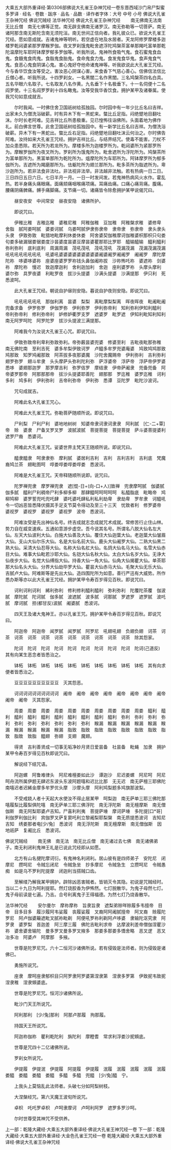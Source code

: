 大乘五大部外重译经·第0306部佛说大孔雀王杂神咒经一卷东晋西域沙门帛尸梨蜜多罗译
· 经名 · 卷数 · 跋序
· 品名 · 品数 · 译作者字体：大号 中号 小号
佛说大孔雀王杂神咒经
佛说咒贼经
法华神咒经
佛说大孔雀王杂神咒经
　　南无佛南无法南无比丘僧　南无七佛等正觉。南无辟支佛南无诸罗汉。南无弥勒等一切菩萨。南无诸阿那含南无斯陀含南无须陀洹。南无世间正信向者。我礼彼众已。欲说大孔雀王咒经。愿如意成就。吉诸鬼神等明听。若空虚在地及水居者。天龙阿修罗摩楼多迦楼罗乾闼婆紧那罗摩睺罗伽。夜叉罗刹饿鬼毗舍遮浮陀鸠槃茶富单那羯吒富单那乾陀温摩陀车耶阿钵摩罗郁多罗伽等。听我所说。鬼神所食吸气鬼。食石蜜鬼食血鬼。食髓鬼食肉鬼。食脂鬼食胎鬼。食命鬼食力鬼。食发鬼食华鬼。食声鬼食气鬼。食恶心鬼食阴谋心鬼。害心鬼好夺他命诸鬼神等。听我欲说此大孔雀王咒经。今与香华饮食汝等受之。害汝恶心阴谋心害。来食香下气慈心善心。信佛信法信比丘僧心者。听我所说。十四罗刹女。一名黑闇二名作黑闇。三名鸠槃茶四名白具。五名华眼六名取子。七名取发八名作黄。九名垂下十名极垂下。十一名伺便十二名阎罗使。十三名阎罗罗刹十四名瞰鬼。汝等受我华香饮食。拥护某甲及诸眷属。使我咒句如意成就吉。

　　尔时我闻。一时佛住舍卫国祇树给孤独园。尔时园中有一年少比丘名曰吉祥。出家未久为僧洗浴破薪。时有异木下有一黑蛇来。螫比丘足指。闷绝躄地目翻吐沫。尔时长老阿难。见吉祥比丘所患极重。见已惶怖往诣佛所。头面着地为佛作礼。前白佛言世尊。此舍卫国祇树给孤独园中。有一新学比丘名曰吉祥。为僧洗浴破薪。异木下有一黑蛇出。螫比丘右足指。闷绝躄地目翻吐沫云何治之。尔时佛告阿难。汝持如来大孔雀王咒经。拥护吉祥比丘。与结界结咒。使毒不能害。刀杖不加众患悉除。若天所为若龙所为。摩楼多所为迦楼罗所为。乾闼婆所为紧那罗所为。摩睺罗伽所为夜叉所为。罗刹所为饿鬼所为。毗舍遮所为浮陀所为。鸠槃茶所为富单那所为。黑富单那所为乾陀所为。熅摩陀所为车耶所为。阿钵摩罗所为郁多伽所为。吉遮所为羯磨那所为。佉躯陀所为翅兰那所为。毗多茶所为脂遮所为。卑沙迦所为。若非法食非法吐。非法视非法举。非法越非法触。若有热病一日二日。三日四日五日六日。七日半月一月。一日一时发间发。若鬼神热病风火水作。霍乱热。若半身痛头痛眼痛。面痛颏痛咽喉痛项痛。耳痛齿痛。口痛心痛背痛。腹痛。腰痛阴痛髀痛。髆手痛脚痛。支节痛一切。诸痛皆令除愈拥护某甲说偈咒曰。

　　昼安夜安　中间常安　昼夜安隐　诸佛所护。

　　即说咒曰。

　　伊稚比稚　吉稚迄稚　婆稚尼稚　阿稚伽稚　豆加稚　阿稚槃求稚　婆修卑　舍脂　腻阿娄呵腻　婆娄诃腻　乌娄呵腻伊隶弥隶帝　隶帝隶　弥隶帝　隶头隶头头隶　伊致弥致　毗猎地毗摩利休娄休娄　阿舍婆契伽稚摩诃伽稚婆枳那枳只句娄句娄多破漏锯娄锯娄度沙昙婆度昙婆豆摩昙婆瞿那耶比罗耶　醯输醯输　醯利醯利　弥利弥利　底利底利　周漏周漏　茂吼茂吼　茂吼茂吼　茂漏茂漏　茂漏茂漏茂漏　吼吼吼吼吼吼吼吼　吼婆吼婆婆婆婆婆婆婆婆婆阇婆阇罗阇阇罗　阇阇罗　摩陀摩陀祢　哆婆哆婆祢　座婆座婆罗罗祢钱头鼻伽阇祢拔　沙祢怖吒祢　婆遮祢　剑婆祢　摩陀祢　慢迟　致迦摩迦利　舍利迦加利　舍迦　座利婆罗祢　头摩头摩利　婆尔弥　具罗夜婆　利毗罗夜　拔沙头提婆　沙满头提婆　沙满提那　伊只利　死悉波呵。

　　此大孔雀王咒经。朝说自护昼则安隐。暮说自护夜则安隐。即说咒曰。

　　吼吼吼吼吼吼　那伽利离　昙婆　梨梨　离毗摩梨梨离　晖夜晖夜　毗阇毗阇　兜备求备　伊罗弥罗　伊伽罗弥　伊利弥罗　伊利弥帝利　知利弥利伊知利醯利　帝利弥帝利　修利弥帝利　妒修妒衢罗支罗　遮婆罗　毗罗遮　伊知利毗知利知利　南无阿罗呵陀　阿罗陀罗　拔沙头提波三满提那。

　　阿难我今为汝说大孔雀王心咒。即说咒曰。

　　伊致弥致帝利卑利弥致弥利。帝弥薮昙婆兜婆　修婆至利　吉毗夜毗那弥稚　南无佛陀南　至利吉死　婆多牟梨伊致诃罗　卢醯多牟罗兜婆庵婆　鸠致鸠鸠那致鸠那致　知罗鸠阇那致　阿茶拔多夜那婆魔　沙陀舍魔赐帝　伊利弥利　吉利弥利　翅罗弥罗　翅斗牟隶　头头摩萨头弥利陀利弥　萨浮婆帝　浮萨帝　浮萨帝伊罗婆悉哆　婆翅那迦罗　那罗摩吉利　弥罗佶罗　摩结隶　伊帝萨阇隶　兜备兜备　阿帝婆罗那帝　阿那那那帝　拔沙头提婆耶善陀　翅那那　罗迄稚　婆罗迄稚　诃利多利　鸠多利　伊利弥利　吉帝利弥帝　伊利弥　悉谭　豆陀罗　毗陀沙波诃。

　　咒句成就吉。

　　阿难此名大孔雀王咒心。

　　阿难此大孔雀王咒。弥勒菩萨随顺所说。即说咒曰。

　　尸利梨　尸利尸利　婆地地树树　知婆帝隶诃隶诃隶隶　阿利腻　[仁-二+覃]帝　赊　婆隶　尸备叉罗叉罗　波腻波腻　菩提菩提　菩提菩提　萨斗婆菩提婆利遮罗尸裔　悉婆诃。

　　阿难此大孔雀王咒。娑婆世界主梵天王随顺所说。即说咒曰。

　　醯隶醯隶　呵隶隶弥　摩利腻　婆居利吉利　吉利　吉利吉利　吉利底　梵魔裔鸠兰茶　翅毗图呵　哹娄哹娄哹娄哹娄　悉波诃。

　　阿难是大孔雀王咒。天帝释随顺所说即。说咒曰。

　　陀罗禅兜隶　摩罗禅兜隶　遮[惃-日+(向-口+人)]致禅　兜隶摩呵腻　伽婆腻　伽多腻　醯利尸利稠帝尸利多柳多柳　那肆醯呵呵呵呵呵　私醯脂底　毗略帝　鸠柳鸠柳　婆罗誓兜吒兜吒肆　婆吒婆吒肆私利私利劫卑　隶劫卑　罗牟隶　诃醯吼令一切凶恶皆悉降伏摄其手足支节莫令得动及至三十三天　忧致者利　修罗婆帝　　婆视罗　婆视罗　婆视罗　婆视罗　波帝　悉波诃。

　　阿难汝受是先出神仙名号。终吉成就志念成就咒术成就。常修苦行止住山林。势力自在威变速疾。五通如意游步虚空。吾今说其名号。所谓名八脱大仙名左大仙。左天大仙波利大仙。白施大仙善及大仙。覆住大仙迦葉大仙。老迦葉大仙皱眉大仙。支山大仙尔乐大仙。名是大仙名前大仙。鹿头大仙阇罗大仙。二熟大仙黑二熟大仙。采清大仙忍辱大仙。名称大仙名舡大仙。名鸽大仙名马大仙。名雪大仙赤目大仙。难事大仙毗若沙耶大仙。名铠大仙名秋大仙。太白大仙名岁大仙。无诤大仙夜步大仙。名觉大仙缚指大仙。持香大仙一角大仙。仙角大仙揭瞿大仙。单茶耶那大仙名头大仙。分界大仙劫毕罗大仙。瞿昙大仙赤马大仙。毛聚大仙无乐大仙。吉腻卢大仙。阿难斯等是先出大仙。造四围陀所为如意。善行严迅有大威势。所作悉办斯等亦以此大孔雀王咒经。拥护某甲令寿百岁得见百秋。即说咒曰。

　　诃利诃利诃利　絺利弥利　修利修利醯利醯利　弥利弥利　陀覆陀茶覆　伽波腻　摩陀腻　陀诃腻　伽多腻　波遮腻　波多腻　诃那腻　罗遮罗　遮罗腻　波吒腻　摩诃腻　担(都甘反)波腻　阇婆腻　悉波诃。

　　四天王及诸大鬼神王。亦以孔雀王咒。拥护某甲令寿百岁得见百秋。即说咒曰。

　　阿迦帝　阿迦帝　闻罗腻　闻罗腻　阿罗尼　吼翅吼翅　负翅负翅　诃茶　诃茶　诃茶　诃茶　诃茶　诃茶　诃茶　诃茶　诃茶　诃茶　诃茶　除其怨家。

　　陀诃　陀诃　陀诃　陀诃　陀诃　陀诃　陀诃　陀诃　陀诃　陀诃(己道反)　其有向某生恶念者皆悉治之。

　　钵柘　钵柘　钵柘　钵柘　钵柘　钵柘　钵柘　钵柘　钵柘　钵柘　其有向求便者皆悉治之。

　　豆豆豆豆豆豆豆豆豆豆　灭其怨恶。

　　诃诃诃诃诃诃诃诃诃诃　阇帝　阇帝　阇帝　阇帝　阇帝　阇帝　阇帝　阇帝　阇帝　阇帝　灭其怨家。

　　周娄　周娄　周娄　周娄　周娄　周娄　周娄　周娄　周娄　周娄　醯利　醯利　醯利　醯利　醯利　醯利　醯利　醯利　醯利　醯利　弥利　弥利　弥利　弥利　弥利　弥利　弥利　弥利　弥利　弥利　睺漏　睺漏　睺漏　睺漏　睺漏　睺漏　睺漏　睺漏　睺漏　睺漏　脂致　脂致　脂致　脂致　脂致　脂致　脂致　脂致　脂致　致脂　醯翅　弥翅　支翅　魔翅。

　　得贤　吉利善贤成一切事无垢净妙月贤日爱昙备　社昙备　毗蝇　加隶　拥护某甲令寿百岁得见百秋即说咒曰。

　　解说经下结咒语。

　　阿迦螺　阿鲁难律头　阿尼难檀娄如此沙　谭迦沙　尼迟娄螺　阿尼呵　阿尼呵舟流所属伊题无肆迟东波头东波阿题嘻和迟比比那　无无迟　南无萨檀三耶佛陀　南嘻迟者迟絺金摩多牟罗优头摩　沙摩头摩　阿利鸠梨题多鸠旗那波梨。

　　不受戒娆人者十天起大水使汝不得止居某甲　呵梨迦　南无萨单三耶三佛陀那嘻履梨比履梨俱陀嘻　南无萨单三耶三佛浮陀　南无浮陀斯　南无檀摩斯　南无僧伽斯　南无阿梨耶婆卢吉知。尸喜利利夷　菩提萨埵　摩诃萨埵　多陀提[口*哥]利伽罗利伽比利　宾伽罗叉萨复窦吒利立黎阇梨耶梨槃　南无质提悉波诃　吉知尼吉知　绣娄那者电[少/兔]　悉波诃　南无浮陀斯　南无檀摩斯　南无僧伽斯　因地祇萨　复阇比丘　悉波诃。

佛说咒贼经
　　南无佛　南无法　南无比丘僧　南无诸过去七佛　南无诸佛弟子。南无利闭利鬼神王礼是已说此咒经即从如愿。

　　北方有山名揵陀摩诃衍。有鬼神名利闭利。居山彼有是四师弟子　安陀尼　闭摩尼　攒呵尼　令贼忘闭尼　令贼急坐　抄多摩尼　令贼急生　立攒呵尼　令贼愚痴　如是乌不罗利陀提摩　闭迦利当搭贼口齿。

　　至解缕乃解我某甲拥护。辟除凶恶害贼者。皆销灭令其隐。初说是咒贼经时。当以二十九日为呵利提耶。然灯烧胶香为伊怖然。七灯脱散华。为鬼子母然七灯。鬼子母前读是七遍。乃吉。合号利离鬼子王得福德。为然七灯乃烧香散华。

法华神咒经
　　安尔曼尔　摩祢摩祢　旨隶旨隶　遮梨弟赊咩赊履多韦擅帝　目帝　目多目多　履沙履阿韦娑履　丧履娑履　叉裔阿阿阇腻擅帝　阿叉裔　赊履陀罗尼　阿卢伽婆簸遮毗叉腻祢毗剃　阿便吼罗祢利剃阿卢哆婆　隶输陀沤究隶　阿罗隶　婆罗梨　首迦差　阿三摩三履　佛陀吉毗利求帝　达摩波利差帝僧伽涅瞿沙祢　婆舍婆舍输陀　曼多罗叉曼多罗叉掖多　那娄多那娄多憍舍略　恶叉逻　恶叉冶多冶　阿婆卢　阿摩那　多掖。

　　世尊是陀罗尼咒。六十二恒河沙诸佛所说。若有侵毁是法师者。则为侵毁是诸佛已。

　　勇施所说咒。

　　座隶　摩呵座隶郁枳目只阿罗隶阿罗婆第涅隶第　涅隶多罗第　伊致抳韦致抳　涅隶稚　涅隶頞婆底。

　　世尊是陀罗尼咒。恒河沙诸佛所说。

　　毗沙门天王所说咒。

　　阿利那利　[少/兔]那利　阿那卢那履　拘那履。

　　持国天王所说咒。

　　阿迦祢伽祢　瞿利乾陀利　旃陀利　摩瞪耆　常求利浮娄沙抳頞底。

　　世尊是咒四十二亿诸佛所说。

　　罗刹女所说咒。

　　伊提履　伊提泯　伊提履　阿提履　伊提履　泯履　泯履　泯履　泯履　泯履　娄醯　娄醯　娄醯　娄醯　多醯　多醯　兜醯　[少/兔]醯　宁。

　　上我头上莫恼乱此法师者。头破七分如阿梨树枝。

　　大涅槃经咒。第六天魔王波旬所说咒。

　　卓枳　吒吒罗卓枳　卢呵隶摩诃　卢呵利阿罗　遮罗多罗沙呵。

　　尔时世尊受其神咒不受供养。

上一部：乾隆大藏经·大乘五大部外重译经·佛说大孔雀王神咒经一卷
下一部：乾隆大藏经·大乘五大部外重译经·大金色孔雀王咒经一卷
乾隆大藏经·大乘五大部外重译经·佛说大孔雀王杂神咒经